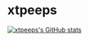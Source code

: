 # xtpeeps

[![xtpeeps's GitHub stats](https://github-readme-stats.vercel.app/api?username=xtpeeps&count_private=true&show_icons=true&include_all_commits=true)](https://github.com/xtpeeps/github-readme-stats)
